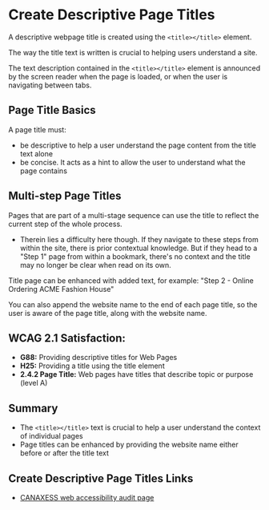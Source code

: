 # Create Descriptive Page Titles

A descriptive webpage title is created using the `<title></title>` element.


The way the title text is written is crucial to helping users understand a site.


The text description contained in the `<title></title>` element is announced by the screen reader when the page is loaded, or when the user is navigating between tabs.


## Page Title Basics

A page title must:
- be descriptive to help a user understand the page content from the title text alone
- be concise. It acts as a hint to allow the user to understand what the page contains


## Multi-step Page Titles

Pages that are part of a multi-stage sequence can use the title to reflect the current step of the whole process.
- Therein lies a difficulty here though. If they navigate to these steps from within the site, there is prior contextual knowledge. But if they head to a "Step 1" page from within a bookmark, there's no context and the title may no longer be clear when read on its own.


Title page can be enhanced with added text, for example: "Step 2 - Online Ordering ACME Fashion House"


You can also append the website name to the end of each page title, so the user is aware of the page title, along with the website name.


## WCAG 2.1 Satisfaction:

- **G88:** Providing descriptive titles for Web Pages
- **H25:** Providing a title using the title element
- **2.4.2 Page Title:** Web pages have titles that describe topic or purpose (level A)


## Summary

- The `<title></title>` text is crucial to help a user understand the context of individual pages
- Page titles can be enhanced by providing the website name either before or after the title text


## Create Descriptive Page Titles Links

- [CANAXESS web accessibility audit page](https://www.canaxess.com.au/services/audit/)